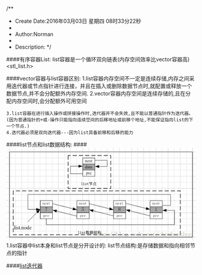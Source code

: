 /**
* Create Date:2016年03月03日 星期四 08时33分22秒
* 
* Author:Norman
* 
* Description: 
*/

####有序容器List:
    list容器是一个循环双向链表(内存空间效率比vector容器高)<stl_list.h>

####vector容器与list容器区别:
    1.list容器内存空间不一定是连续存储,内存之间采用迭代器或节点指针进行连接，并且在插入或删除数据节点时,就配置或释放一个数据节点,并不会分配额外内存空间.
    2.vector容器内存空间是连续存储的,且在分配内存空间时,会分配额外可用空间

    3.list容器在进行插入操作或拼接操作时,迭代器并不会失效,且不能以普通指针作为迭代器。(因为普通指针的+或-操作只能指向连续空间的后移地址或前移个地址,不能保证指向list的下一个节点.)
    4.迭代器必须是双向迭代器---因为list具备前移和后移的能力


####list节点和list数据结构:
####![list数据结构](./image/list_struct.png)
    1.list容器中list本身和list节点是分开设计的:
        list节点结构:是存储数据和指向相邻节点的指针

####[list迭代器](./list_iterator.md)
